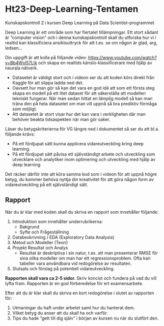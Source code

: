 # Ht23-Deep-Learning-Tentamen
Kunskapskontroll 2 i kursen Deep Learning på Data Scientist-programmet

Deep Learning är ett område som har flertalet tillämpningar. Ett stort sådant är ”computer vision” och i denna kunskapskontroll skall du utforska hur vi i realtid kan klassificiera ansiktsuttryck för att t.ex. se om någon är glad, arg, ledsen… 

Din uppgift är att kolla på följande video: https://www.youtube.com/watch?v=Bb4Wvl57LIk och skapa en realtids känslo-klassificerare med hjälp av neurala nätverk. 
- Datasetet är väldigt stort och i videon ser du att koden körs direkt från Kaggle för att slippa ladda ned det. 
- Oavsett hur man gör så kan det vara en god idé att som ett första steg skapa en modell på ett litet dataset för att säkerställa att modellen tekniskt fungerar. När man sedan hittat en lämplig modell så kan man träna den på hela datasetet om man vill uppnå så bra prediktiv förmåga som möjligt. 
- Att datasetet är stort visar hur det kan vara i verkligheten där man behöver beakta tidsaspekten när man gör saker. 

Läser du betygskriterierna för VG längre ned i dokumentet så ser du att bl.a. följande krävs: 
- På ett fördjupat sätt kunna applicera vidareutveckling kring deep learning. 
- På ett fördjupat sätt påvisa ett självständigt arbete och utveckling som utvecklare och analytiker inom optimering och utveckling med hjälp av deep learning 

Det räcker därför inte att köra samma kod som i videon för att uppnå högre betyg, du kommer behöva nyttja din kreativitet för att göra någon form av vidareutveckling på ett självständigt sätt. 

## Rapport 
När du är klar med koden skall du skriva en rapport som innehåller följande: 
1. Introduktion som innehåller underrubrikerna: 
    - Bakgrund 
    - Syfte och Frågeställning 
2. Databeskrivning / EDA (Exploratory Data Analysis) 
3. Metod och Modeller (Teori) 
4. Projekt Resultat och Analys 
    - Resultat är deskriptiva i sin natur, t.ex. att man presenterar RMSE för sina olika modeller om man har ett regressionsproblem. Ofta kan tabeller vara användbara vid redogörelse av resultaten. 
5. Slutsats och förslag på potentiell vidareutveckling. 

**Rapporten skall vara ca 2-5 sidor.** Skriv koncist och fundera på vad du vill lyfta fram. Rapporten är en god förberedelse för ert examensarbete. 

Efter att du är klar skall du skriva en kort redogörelse i slutet av rapporten för: 
1. Utmaningar du haft under arbetet samt hur du hanterat dem. 
2. Vilket betyg du anser att du skall ha och varför. 
3. Tips du hade ”gett till dig själv” i början av kursen nu när du slutfört den.